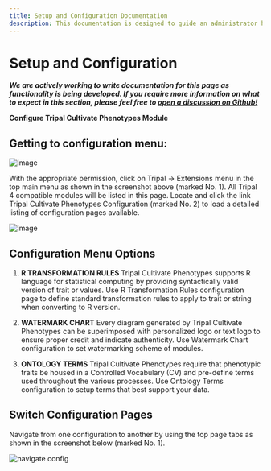 ```yaml
---
title: Setup and Configuration Documentation
description: This documentation is designed to guide an administrator how to setup and configure any of the Tripalcultivate modules so that it is ready for data curators and site users.
---
```

# Setup and Configuration

***We are actively working to write documentation for this page as functionality is being developed. If you require more information on what to expect in this section, please feel free to [open a discussion on Github!](https://github.com/orgs/TripalCultivate/discussions)***

**Configure Tripal Cultivate Phenotypes Module**

Getting to configuration menu:
----

![image](https://github.com/TripalCultivate/docs/assets/15472253/72b499e1-d8cf-4025-9234-68b0e5d5fdcf)

With the appropriate permission, click on Tripal -> Extensions menu in the top main menu as shown in the screenshot above (marked No. 1). All Tripal 4 compatible modules will be listed in this page. Locate and click the link Tripal Cultivate Phenotypes Configuration (marked No. 2) to load a detailed listing of configuration pages available.

![image](https://github.com/TripalCultivate/docs/assets/15472253/2955244f-2e1d-4fe1-bbc5-416cbaf7a61b)

Configuration Menu Options
----

1. **R TRANSFORMATION RULES**
Tripal Cultivate Phenotypes supports R language for statistical computing by providing syntactically valid version of trait or values. Use R Transformation Rules configuration page to define standard transformation rules to apply to trait or string when converting to R version.

3. **WATERMARK CHART**
Every diagram generated by Tripal Cultivate Phenotypes can be superimposed with personalized logo or text logo to ensure proper credit and indicate authenticity. Use Watermark Chart configuration to set watermarking scheme of modules.

4. **ONTOLOGY TERMS**
Tripal Cultivate Phenotypes require that phenotypic traits be housed in a Controlled Vocabulary (CV) and pre-define terms used throughout the various processes. Use Ontology Terms configuration to setup terms that best support your data.

Switch Configuration Pages
----

Navigate from one configuration to another by using the top page tabs as shown in the screenshot below (marked No. 1).

![navigate config](https://github.com/TripalCultivate/docs/assets/15472253/e64ee0a6-afa6-4e64-a421-4de413bc91e9)



